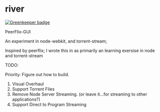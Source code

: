 river
=====

[![Greenkeeper badge](https://badges.greenkeeper.io/timestep/river.svg)](https://greenkeeper.io/)

PeerFlix-GUI


An experiment in node-webkit, and torrent-stream;

Inspired by peerflix; I wrote this in as primarily an learning exersise in node and torrent-stream

TODO:

Priority: Figure out how to build.

1. Visual Overhaul
2. Support Torrent Files
3. Remove Node Server Streaming. (or leave it...for streaming to other applications?)
4. Support Direct to Program Streaming

